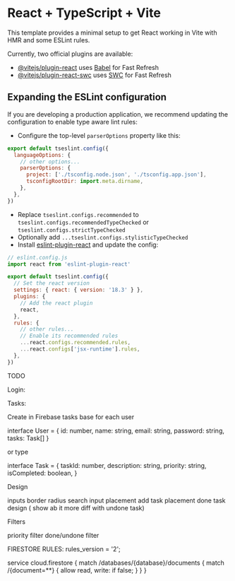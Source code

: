 # React + TypeScript + Vite

This template provides a minimal setup to get React working in Vite with HMR and some ESLint rules.

Currently, two official plugins are available:

- [@vitejs/plugin-react](https://github.com/vitejs/vite-plugin-react/blob/main/packages/plugin-react/README.md) uses [Babel](https://babeljs.io/) for Fast Refresh
- [@vitejs/plugin-react-swc](https://github.com/vitejs/vite-plugin-react-swc) uses [SWC](https://swc.rs/) for Fast Refresh

## Expanding the ESLint configuration

If you are developing a production application, we recommend updating the configuration to enable type aware lint rules:

- Configure the top-level `parserOptions` property like this:

```js
export default tseslint.config({
  languageOptions: {
    // other options...
    parserOptions: {
      project: ['./tsconfig.node.json', './tsconfig.app.json'],
      tsconfigRootDir: import.meta.dirname,
    },
  },
})
```

- Replace `tseslint.configs.recommended` to `tseslint.configs.recommendedTypeChecked` or `tseslint.configs.strictTypeChecked`
- Optionally add `...tseslint.configs.stylisticTypeChecked`
- Install [eslint-plugin-react](https://github.com/jsx-eslint/eslint-plugin-react) and update the config:

```js
// eslint.config.js
import react from 'eslint-plugin-react'

export default tseslint.config({
  // Set the react version
  settings: { react: { version: '18.3' } },
  plugins: {
    // Add the react plugin
    react,
  },
  rules: {
    // other rules...
    // Enable its recommended rules
    ...react.configs.recommended.rules,
    ...react.configs['jsx-runtime'].rules,
  },
})
```

TODO 

Login: 

[//]: # (Create sign up button )

[//]: # (Create a validation for email input &#40; I mean validation for @&#41; )

[//]: # (Launch Firebase )

Tasks: 

Create in Firebase tasks base for each user 

interface User = {
    id: number,
    name: string,
    email: string,
    password: string,
    tasks: Task[]
}

or type 

interface Task = {
    taskId: number,
    description: string,
    priority: string, 
    isCompleted: boolean,
}

Design

inputs border radius 
search input placement
add task placement 
done task design ( show ab it more diff with undone task)

Filters 

priority filter 
done/undone filter


FIRESTORE RULES:
rules_version = '2';

service cloud.firestore {
match /databases/{database}/documents {
match /{document=**} {
allow read, write: if false;
}
}
}